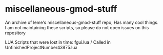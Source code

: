 # miscellaneous-gmod-stuff
An archive of leme's miscellaneous-gmod-stuff repo, Has many cool things.
I am not maintaining these scripts, so please do not open issues on this repository

LUA Scripts that were lost in time:
fgui.lua / Called in UnfinishedProjectNumber43875.lua
